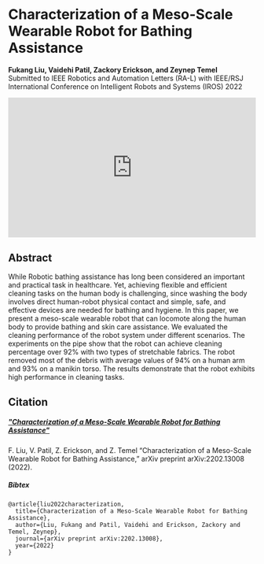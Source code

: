 # Characterization of a Meso-Scale Wearable Robot for Bathing Assistance
**Fukang Liu, Vaidehi Patil, Zackory Erickson, and Zeynep Temel**   
Submitted to IEEE Robotics and Automation Letters (RA-L) with IEEE/RSJ International Conference on Intelligent Robots and Systems (IROS) 2022
<!--Published in IEEE Robotics and Automation Letters (RA-L) and selected for presentation at the IEEE/RSJ International Conference on Intelligent Robots and Systems (IROS) 2022-->
<div>
  <div style="position:relative;padding-top:56.25%;">
    <iframe src="https://www.youtube.com/embed/jg78ppCogy8" frameborder="0" title="YouTube video player" allow="accelerometer; autoplay; clipboard-write; encrypted-media; gyroscope; picture-in-picture" allowfullscreen
      style="position:absolute;top:0;left:0;width:100%;height:100%;"></iframe>
  </div>
</div>

## Abstract
While Robotic bathing assistance has long been considered an important and practical task in healthcare. Yet, achieving flexible and efficient cleaning tasks on the human
body is challenging, since washing the body involves direct human-robot physical contact and simple, safe, and effective devices are needed for bathing and hygiene. In this paper, we present a meso-scale wearable robot that can locomote along the human body to provide bathing and skin care assistance. We evaluated the cleaning performance of the robot system under different scenarios. The experiments on the pipe show that the robot can achieve cleaning percentage over 92% with two types of stretchable fabrics. The robot removed most of the debris with average values of 94% on a human arm and 93% on a manikin torso. The results demonstrate that the robot exhibits high performance in cleaning tasks.


## Citation

##### ["Characterization of a Meso-Scale Wearable Robot for Bathing Assistance"](https://arxiv.org/abs/2202.13008)

F. Liu, V. Patil, Z. Erickson, and Z. Temel “Characterization of a Meso-Scale Wearable Robot for Bathing Assistance,” arXiv preprint arXiv:2202.13008 (2022).

##### Bibtex
```
@article{liu2022characterization,
  title={Characterization of a Meso-Scale Wearable Robot for Bathing Assistance},
  author={Liu, Fukang and Patil, Vaidehi and Erickson, Zackory and Temel, Zeynep},
  journal={arXiv preprint arXiv:2202.13008},
  year={2022}
}
```

